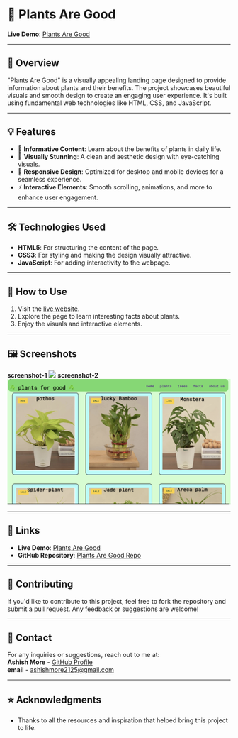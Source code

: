 # 🌱 Plants Are Good

**Live Demo**: [Plants Are Good](https://ashish-more-02.github.io/Plants-are-good/)

---

## 📖 Overview

"Plants Are Good" is a visually appealing landing page designed to provide information about plants and their benefits. The project showcases beautiful visuals and smooth design to create an engaging user experience. It's built using fundamental web technologies like HTML, CSS, and JavaScript.

---

## 💡 Features

- 🌿 **Informative Content**: Learn about the benefits of plants in daily life.
- 🎨 **Visually Stunning**: A clean and aesthetic design with eye-catching visuals.
- 📱 **Responsive Design**: Optimized for desktop and mobile devices for a seamless experience.
- ⚡ **Interactive Elements**: Smooth scrolling, animations, and more to enhance user engagement.

---

## 🛠️ Technologies Used

- **HTML5**: For structuring the content of the page.
- **CSS3**: For styling and making the design visually attractive.
- **JavaScript**: For adding interactivity to the webpage.

---

## 🚀 How to Use

1. Visit the [live website](https://ashish-more-02.github.io/Plants-are-good/).
2. Explore the page to learn interesting facts about plants.
3. Enjoy the visuals and interactive elements.

---

## 🖼️ Screenshots

**screenshot-1**
<img src="./images/screenshots/s1.png">
**screenshot-2**
<img src="./images/screenshots/s2.png">

---

## 🔗 Links

- **Live Demo**: [Plants Are Good](https://ashish-more-02.github.io/Plants-are-good/)
- **GitHub Repository**: [Plants Are Good Repo](https://github.com/Ashish-More-02/Plants-are-good)

---

## 🤝 Contributing

If you'd like to contribute to this project, feel free to fork the repository and submit a pull request. Any feedback or suggestions are welcome!

---

## 📧 Contact

For any inquiries or suggestions, reach out to me at:  
**Ashish More** - [GitHub Profile](https://github.com/ashish-more-02)  
**email** - ashishmore2125@gmail.com

---

## ⭐ Acknowledgments

- Thanks to all the resources and inspiration that helped bring this project to life.
